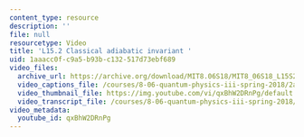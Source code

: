 ```yaml
---
content_type: resource
description: ''
file: null
resourcetype: Video
title: 'L15.2 Classical adiabatic invariant '
uid: 1aaacc0f-c9a5-b93b-c132-517d73ebf689
video_files:
  archive_url: https://archive.org/download/MIT8.06S18/MIT8_06S18_L15S2_300k.mp4
  video_captions_file: /courses/8-06-quantum-physics-iii-spring-2018/2acd3437d6885b75b59d3216f5ca0cd0_qxBhW2DRnPg.vtt
  video_thumbnail_file: https://img.youtube.com/vi/qxBhW2DRnPg/default.jpg
  video_transcript_file: /courses/8-06-quantum-physics-iii-spring-2018/3d0d5959338277143edefca3103eeff9_qxBhW2DRnPg.pdf
video_metadata:
  youtube_id: qxBhW2DRnPg
---
```

